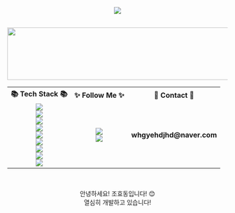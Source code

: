 <p align="center">
  <img src="https://capsule-render.vercel.app/api?type=waving&color=0:7F7FD5,50:86A8E7,100:91EAE4&height=220&section=header&text=Hyodong's%20GitHub&fontSize=42&fontColor=ffffff&fontAlign=50&animation=twinkling" />
</p>
<br>

<a href="https://www.gitanimals.org/en_US?utm_medium=image&utm_source=hyodongg&utm_content=line">
  <img
    src="https://render.gitanimals.org/lines/hyodongg?pet-id=759994367843057289"
    width="600"
    height="120"
  />
</a>
  
  

<br>
  
<!-- ====== 3열 레이아웃 시작 ====== -->
<table align="center">
  <tr>
    <th>📚 Tech Stack 📚</th>
    <th>✨ Follow Me ✨</th>
    <th>📧 Contact 📧</th>
  </tr>
  <tr>
    <td align="center">
      <img src="https://img.shields.io/badge/python-3776AB?style=flat-square&logo=python&logoColor=white"/><br>
      <img src="https://img.shields.io/badge/mysql-4479A1?style=flat-square&logo=mysql&logoColor=white"/><br>
      <img src="https://img.shields.io/badge/sqlite-4169E1?style=flat-square&logo=sqlite&logoColor=white"/><br>
      <img src="https://img.shields.io/badge/java-007396?style=flat-square&logo=java&logoColor=white"/><br>
      <img src="https://img.shields.io/badge/spring-6DB33F?style=flat-square&logo=spring&logoColor=white"/><br>
      <img src="https://img.shields.io/badge/SpringBoot-6DB33F?style=flat-square&logo=SpringBoot&logoColor=white"/><br>
      <img src="https://img.shields.io/badge/amazonaws-232F3E?style=flat-square&logo=amazonaws&logoColor=white"/><br>
      <img src="https://img.shields.io/badge/github-181717?style=flat-square&logo=github&logoColor=white"/><br>
      <img src="https://img.shields.io/badge/git-F05032?style=flat-square&logo=git&logoColor=white"/>
    </td>
    <td align="center">
      <a href="mailto:gyehdjhd@gmail.com" target="_blank">
        <img src="https://img.shields.io/badge/Gmail-d14836?style=flat-square&logo=Gmail&logoColor=white"/>
      </a><br>
      <a href="https://www.instagram.com/_h_dong_2/">
        <img src="https://img.icons8.com/fluency/48/000000/instagram-new.png"/>
      </a>
    </td>
    <td align="center">
      <strong>whgyehdjhd@naver.com</strong>
    </td>
  </tr>
</table>
<!-- ====== 3열 레이아웃 끝 ====== -->


<br>

<p align="center">
  안녕하세요! 조효동입니다! 😊<br>
  열심히 개발하고 있습니다! <br>
</p>
